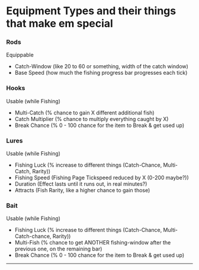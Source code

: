 # Equipment Types and their things that make em special

### Rods
Equippable
- Catch-Window (like 20 to 60 or something, width of the catch window)
- Base Speed (how much the fishing progress bar progresses each tick)

### Hooks
Usable (while Fishing)
- Multi-Catch (% chance to gain X different additional fish)
- Catch Multiplier (% chance to multiply everything caught by X)
- Break Chance (% 0 - 100 chance for the item to Break & get used up)

### Lures
Usable (while Fishing)
- Fishing Luck (% increase to different things (Catch-Chance, Multi-Catch, Rarity))
- Fishing Speed (Fishing Page Tickspeed reduced by X (0-200 maybe?))
- Duration (Effect lasts until it runs out, in real minutes?)
- Attracts (Fish Rarity, like a higher chance to gain those)

### Bait
Usable (while Fishing)
- Fishing Luck (% increase to different things (Catch-Chance, Multi-Catch-chance, Rarity))
- Multi-Fish (% chance to get ANOTHER fishing-window after the previous one, on the remaining bar)
- Break Chance (% 0 - 100 chance for the item to Break & get used up)
----------